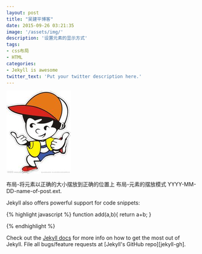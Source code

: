 ```yaml
---
layout: post
title: "吴建平博客"
date: 2015-09-26 03:21:35
image: '/assets/img/'
description: '设置元素的显示方式'
tags:
- css布局
- HTML
categories:
- Jekyll is awesome
twitter_text: 'Put your twitter description here.'
---
```

![Alt textgggg](/assets/img/b.jpg)

布局-将元素以正确的大小摆放到正确的位置上
布局-元素的摆放模式 YYYY-MM-DD-name-of-post.ext.

Jekyll also offers powerful support for code snippets:

{% highlight javascript %}
function add(a,b){
    return a+b;
}

{% endhighlight %}

Check out the [Jekyll docs][jekyll] for more info on how to get the most out of Jekyll. File all bugs/feature requests at [Jekyll's GitHub repo][jekyll-gh].

[百度]: https://www.baidu.com
[jekyll]:    http://jekyllrb.com